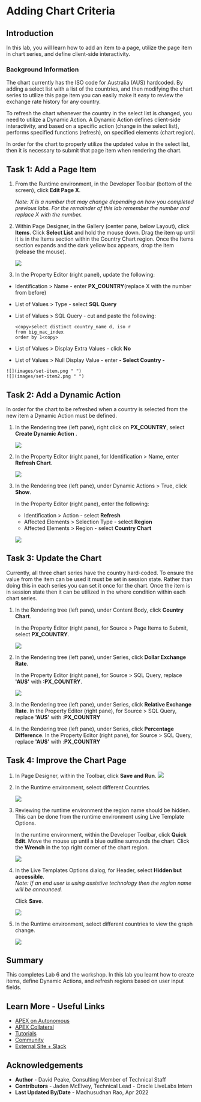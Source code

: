 # Adding Chart Criteria

## Introduction

In this lab, you will learn how to add an item to a page, utilize the page item in chart series, and define client-side interactivity.

### Background Information
The chart currently has the ISO code for Australia (AUS) hardcoded. By adding a select list with a list of the countries, and then modifying the chart series to utilize this page item you can easily make it easy to review the exchange rate history for any country.

To refresh the chart whenever the country in the select list is changed, you need to utilize a Dynamic Action. A Dynamic Action defines client-side interactivity, and based on a specific action
(change in the select list), performs specified functions (refresh), on specified elements (chart region).

In order for the chart to properly utilize the updated value in the select list, then it is necessary to submit that page item when rendering the chart.

## Task 1: Add a Page Item

1. From the Runtime environment, in the Developer Toolbar (bottom of the screen), click **Edit Page X**.

    *Note: X is a number that may change depending on how you completed previous labs. For the remainder of this lab remember the number and replace X with the number.*

2. Within Page Designer, in the Gallery (center pane, below Layout), click **Items**.
    Click **Select List** and hold the mouse down.
    Drag the item up until it is in the Items section within the Country Chart region.
    Once the Items section expands and the dark yellow box appears, drop the item (release the mouse).

    ![](images/drop-item.png " ")

3. In the Property Editor (right panel), update the following:
  - Identification > Name - enter **PX_COUNTRY**(replace X with the number from before)
  - List of Values > Type - select **SQL Query**
  - List of Values > SQL Query - cut and paste the following:

      ```
      <copy>select distinct country_name d, iso r
      from big_mac_index  
      order by 1<copy>
      ```

   - List of Values > Display Extra Values - click **No**
   - List of Values > Null Display Value - enter **- Select Country -**

    ![](images/set-item.png " ")
    ![](images/set-item2.png " ")

## Task 2: Add a Dynamic Action
In order for the chart to be refreshed when a country is selected from the new item a Dynamic Action must be defined.

1. In the Rendering tree (left pane), right click on **PX\_COUNTRY**, select **Create Dynamic Action**  .

    ![](images/go-da.png " ")

2. In the Property Editor (right pane), for Identification > Name, enter **Refresh Chart**.

    ![](images/name-da.png " ")

3. In the Rendering tree (left pane), under Dynamic Actions > True, click **Show**.

    In the Property Editor (right pane), enter the following:

    - Identification > Action - select **Refresh**
    - Affected Elements > Selection Type - select **Region**
    - Affected Elements > Region - select **Country Chart**

    ![](images/set-action.png " ")

## Task 3: Update the Chart
Currently, all three chart series have the country hard-coded.
To ensure the value from the item can be used it must be set in session state. Rather than doing this in each series you can set it once for the chart. Once the item is in session state then it can be utilized in the where condition within each chart series.

1. In the Rendering tree (left pane), under Content Body, click **Country Chart**.

    In the Property Editor (right pane), for Source > Page Items to Submit, select **PX\_COUNTRY**.

    ![](images/set-chart.png " ")

2. In the Rendering tree (left pane), under Series, click **Dollar Exchange Rate**.

    In the Property Editor (right pane), for Source > SQL Query, replace **'AUS'** with **:PX_COUNTRY**.

    ![](images/set-series.png " ")

3. In the Rendering tree (left pane), under Series, click **Relative Exchange Rate**.
    In the Property Editor (right pane), for Source > SQL Query, replace **'AUS'** with :**PX_COUNTRY**

4. In the Rendering tree (left pane), under Series, click **Percentage Difference**.
    In the Property Editor (right pane), for Source > SQL Query, replace **'AUS'** with :**PX_COUNTRY**

## Task 4: Improve the Chart Page

1. In Page Designer, within the Toolbar, click **Save and Run**.
    ![](../5-adding-chart/images/save-and-run.png " ")
2. In the Runtime environment, select different Countries.

    ![](images/runtime.png " ")

3. Reviewing the runtime environment the region name should be hidden. This can be done from the runtime environment using Live Template Options.

    In the runtime environment, within the Developer Toolbar, click **Quick Edit**.
    Move the mouse up until a blue outline surrounds the chart.
    Click the **Wrench** in the top right corner of the chart region.

    ![](images/quick-edit.png " ")

4. In the Live Templates Options dialog, for Header, select **Hidden but accessible**.  
    *Note: If an end user is using assistive technology then the region name will be announced.*

    Click **Save**.

    ![](images/live-options.png " ")

5. In the Runtime environment, select different countries to view the graph change.

    ![](images/final-runtime.png " ")

## **Summary**
This completes Lab 6 and the workshop. In this lab you learnt how to create items, define Dynamic Actions, and refresh regions based on user input fields.

## Learn More - Useful Links

- [APEX on Autonomous](https://apex.oracle.com/autonomous)
- [APEX Collateral](https://apex.oracle.com)
- [Tutorials](https://apex.oracle.com/en/learn/tutorials)
- [Community](https://apex.oracle.com/community)
- [External Site + Slack](http://apex.world)

## **Acknowledgements**

 - **Author** -  David Peake, Consulting Member of Technical Staff
 - **Contributors** - Jaden McElvey, Technical Lead - Oracle LiveLabs Intern
 - **Last Updated By/Date** - Madhusudhan Rao, Apr 2022


